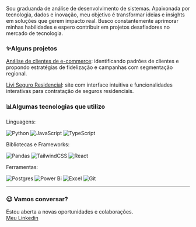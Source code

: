 Sou graduanda de análise de desenvolvimento de sistemas. Apaixonada por tecnologia, dados e inovação, meu objetivo é transformar ideias e insights em soluções que gerem impacto real.
Busco constantemente aprimorar minhas habilidades e espero contribuir em projetos desafiadores no mercado de tecnologia.
<br>
### ✨Alguns projetos

[Análise de clientes de e-commerce](https://github.com/melissasilvadev/analise_clientes_ecommerce_olist): identificando padrões de clientes e propondo estratégias de fidelização e campanhas com segmentação regional.

[Livi Seguro Residencial](https://github.com/melissasilvadev/livi-seguro-residencial): site com interface intuitiva e funcionalidades interativas para contratação de seguros residenciais.
<!--Análise em excel: Painel dinâmico para monitorar desempenho de vendas e indicadores de negócio em tempo real.-->
### 📊Algumas tecnologias que utilizo
Linguagens:

![Python](https://img.shields.io/badge/python-3670A0?style=for-the-badge&logo=python&logoColor=ffdd54) ![JavaScript](https://img.shields.io/badge/javascript-%23323330.svg?style=for-the-badge&logo=javascript&logoColor=%23F7DF1E) ![TypeScript](https://img.shields.io/badge/typescript-%23007ACC.svg?style=for-the-badge&logo=typescript&logoColor=white)

Bibliotecas e Frameworks:

![Pandas](https://img.shields.io/badge/pandas-130654?style=for-the-badge&logo=pandas&logoColor=ffdd54) ![TailwindCSS](https://img.shields.io/badge/tailwindcss-%2338B2AC.svg?style=for-the-badge&logo=tailwind-css&logoColor=white) ![React](https://img.shields.io/badge/react-%2320232a.svg?style=for-the-badge&logo=react&logoColor=%2361DAFB) 

Ferramentas:

![Postgres](https://img.shields.io/badge/postgres-%23316192.svg?style=for-the-badge&logo=postgresql&logoColor=white) ![Power Bi](https://img.shields.io/badge/power_bi-F2C811?style=for-the-badge&logo=powerbi&logoColor=black) ![Excel](https://img.shields.io/badge/excel-026E39?style=for-the-badge&logo=excel&logoColor=black) ![Git](https://img.shields.io/badge/git-F44D27?style=for-the-badge&logo=git&logoColor=white)

---

### 😉 Vamos conversar?
Estou aberta a novas oportunidades e colaborações.<br>
[Meu Linkedin](linkedin.com/in/melissasilvadev)

